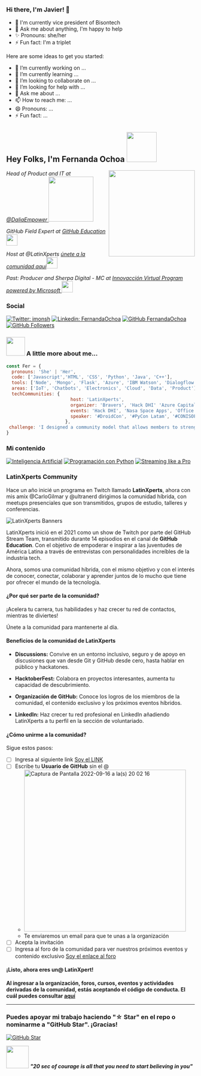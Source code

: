 ### Hi there, I'm Javier! 👋


- 🔭 I'm currently vice president of Bisontech 
- 💬 Ask me about anything, I'm happy to help 
- ✨ Pronouns: she/her
- ⚡ Fun fact: I'm a triplet

Here are some ideas to get you started:

- 🔭 I’m currently working on ...
- 🌱 I’m currently learning ...
- 👯 I’m looking to collaborate on ...
- 🤔 I’m looking for help with ...
- 💬 Ask me about ...
- 📫 How to reach me: ...
- 😄 Pronouns: ...
- ⚡ Fun fact: ...


<h2> Hey Folks, I'm Fernanda Ochoa <img src="https://media.giphy.com/media/L2fhrK3Jpual0S9SLE/giphy.gif" width="80"></h2>
<img align='right' src="https://media.giphy.com/media/J2UKv6Uh1OwTtRKiWV/giphy.gif" width="230">
<p><em>Head of Product and IT at <a href="https://daliaempower.com/"> @DaliaEmpower </a><img src="https://daliaempower.com/static/daliaLogo-7773d259fd9a0644b34df1c848b29e0c.png" width="120"></em></p>
<p><em>GitHub Field Expert at <a href="https://githubcampus.expert/">GitHub Education</a><img src="https://media.giphy.com/media/jTNaPTjk7mOIj4F5kj/giphy.gif" width="30"></em></p>
<p><em>Host at @LatinXperts <a href="https://latinxperts.herokuapp.com/">únete a la comunidad aquí</a><img src="https://user-images.githubusercontent.com/9124597/190542716-b9a7c13a-7797-4ede-938e-2237ffdad394.png" width="30">
</em></p>
<p><em>Past: Producer and Sherpa Digital - MC at <a href="https://news.microsoft.com/es-xl/mas-de-10-mil-estudiantes-mexicanos-se-han-capacitado-con-tecnologias-de-microsoft/"> Innovacción Virtual Program powered by Microsoft </a><img src="https://media.giphy.com/media/lkdPnAgct5JYvnddL9/giphy.gif" width="30"> 
</em></p>

 ### Social

[![Twitter: imonsh](https://img.shields.io/twitter/follow/imonsh?style=social)](https://twitter.com/imonsh)
[![Linkedin: FernandaOchoa](https://img.shields.io/badge/-FernandaOchoa-blue?style=flat-square&logo=Linkedin&logoColor=white&link=https://www.linkedin.com/in/fernandaochoa8/)](https://www.linkedin.com/in/fernandaochoa8/)
[![GitHub FernandaOchoa](https://img.shields.io/github/followers/FernandaOchoa?label=follow&style=social)](https://github.com/FernandaOchoa)
[![GitHub Followers](https://img.shields.io/github/stars/FernandaOchoa?style=social)](https://github.com/FernandaOchoa/AI-Fundamentals-Azure)

### <img src="https://i.pinimg.com/originals/27/b2/16/27b216fa373d75906c2b8b51661d8b13.gif" width="50"> A little more about me...  

```javascript
const Fer = {
  pronouns: 'She' | 'Her',
  code: ['Javascript','HTML', 'CSS', 'Python', 'Java', 'C++'], 
  tools: ['Node', 'Mongo', 'Flask', 'Azure', 'IBM Watson', 'Dialogflow','GCP', 'Embedded Systems'],
  areas: ['IoT', 'Chatbots', 'Electronics', 'Cloud', 'Data', 'Product'],
  techCommunities: {
                        host: 'LatinXperts',
                        organizer: 'Bravers', 'Hack DHI' 'Azure Capital', 'Hackathon Innovaccion Virtual',
                        events: 'Hack DHI', 'Nasa Space Apps', 'Office 365 Capital', 'LHD Tec León', 'and many collabs',
                        speaker: '#DroidCon', '#PyCon Latam', '#CONISOFT', '#OctogatosConf','#Streamyard Level Up Summit','#CODIGOFEST',
                      },
 challenge: 'I designed a community model that allows members to strengthen their professional profile in a creative, safe and collaborative environment.'
}
```

### Mi contenido

[![Inteligencia Artificial](https://img.shields.io/github/stars/FernandaOchoa/AI-Fundamentals-Azure?label=AI%20Fundamentals%20Azure&style=social)](https://github.com/FernandaOchoa/AI-Fundamentals-Azure) [![Programación con Python](https://img.shields.io/github/stars/FernandaOchoa/CursoIntroPython?label=Curso%20de%20programación%20con%20python&style=social)](https://github.com/FernandaOchoa/CursoIntroPython)
[![Streaming like a Pro](https://img.shields.io/github/stars/FernandaOchoa/HowToStreamLikeAPro?label=How%20to%20Stream%20like%20a%20Pro&style=social)](https://github.com/FernandaOchoa/HowToStreamLikeAPro)

### LatinXperts Community

Hace un año inicié un programa en Twitch llamado **LatinXperts**, ahora con mis amix @CarloGilmar y @ultranerd dirigimos la comunidad híbrida, con meetups presenciales que son transmitidos, grupos de estudio, talleres y conferencias. 

![LatinXperts Banners](https://user-images.githubusercontent.com/9124597/190833811-e8b1328c-657d-4474-93f2-d8d1300fbc55.png)

LatinXperts inició en el 2021 como un show de Twitch por parte del GitHub Stream Team, transmitido durante 14 episodios en el canal de **GitHub Education**. Con el objetivo de empoderar e inspirar a las juventudes de América Latina a través de entrevistas con personalidades increíbles de la industria tech. 

Ahora, somos una comunidad híbrida, con el mismo objetivo y con el interés de conocer, conectar, colaborar y aprender juntos de lo mucho que tiene por ofrecer el mundo de la tecnología. 

#### ¿Por qué ser parte de la comunidad?

¡Acelera tu carrera, tus habilidades y haz crecer tu red de contactos, mientras te diviertes!

Únete a la comunidad para mantenerte al día.

#### Beneficios de la comunidad de **LatinXperts**

* **Discussions:** Convive en un entorno inclusivo, seguro y de apoyo en discusiones que van desde Git y GitHub desde cero, hasta hablar en público y hackatones.

* **HacktoberFest:** Colabora en proyectos interesantes, aumenta tu capacidad de descubrimiento.

* **Organización de GitHub:** Conoce los logros de los miembros de la comunidad, el contenido exclusivo y los próximos eventos híbridos.

* **LinkedIn:** Haz crecer tu red profesional en LinkedIn añadiendo LatinXperts a tu perfil en la sección de voluntariado.


#### ¿Cómo unirme a la comunidad?

Sigue estos pasos: 

- [ ] Ingresa al siguiente link [Soy el LINK](https://latinxperts.herokuapp.com) 
- [ ] Escribe tu **Usuario de GitHub** sin el @
    - <img width="432" alt="Captura de Pantalla 2022-09-16 a la(s) 20 02 16" src="https://user-images.githubusercontent.com/9124597/190834416-4f7a4846-e755-4c24-a54c-b7a7625c9c01.png">
    - Te enviaremos un email para que te unas a la organización
- [ ] Acepta la invitación
- [ ] Ingresa al foro de la comunidad para ver nuestros próximos eventos y contenido exclusivo [Soy el enlace al foro](https://github.com/LatinXperts/CommunityFolks/discussions)

#### ¡Listo, ahora eres un@ LatinXpert!

**Al ingresar a la organización, foros, cursos, eventos y actividades derivadas de la comunidad, estás aceptando el código de conducta. El cuál puedes consultar [aquí](https://github.com/LatinXperts/.github/blob/main/CodeOfConduct.md)**

---

### Puedes apoyar mi trabajo haciendo "☆ Star" en el repo o nominarme a "GitHub Star". ¡Gracias!

[![GitHub Star](https://img.shields.io/badge/GitHub-Nominar_a_star-yellow?style=for-the-badge&logo=github&logoColor=white&labelColor=101010)](https://stars.github.com/nominate/)


<img src="https://64.media.tumblr.com/tumblr_m61fepJlP51rr9d7p.gif" width="60"> <em><b> "20 sec of courage is all that you need to start believing in you"</b> </em>

